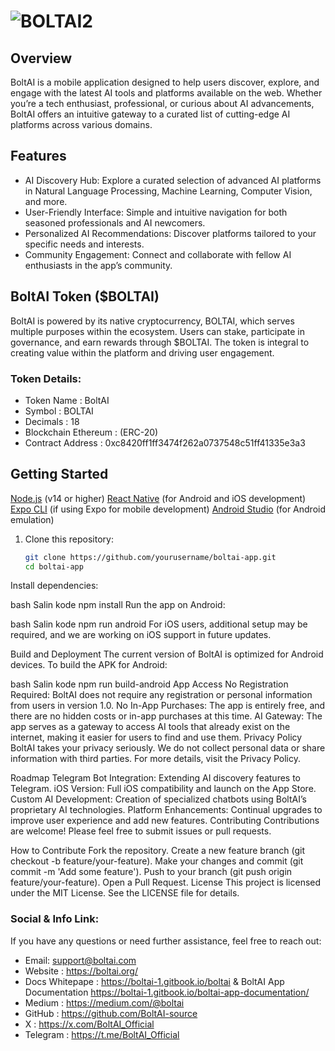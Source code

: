 # ![BOLTAI2](https://github.com/user-attachments/assets/a609f9bf-8bc2-4c7b-9343-95098d84f8a2)

## Overview

BoltAI is a mobile application designed to help users discover, explore, and engage with the latest AI tools and platforms available on the web. Whether you’re a tech enthusiast, professional, or curious about AI advancements, 
BoltAI offers an intuitive gateway to a curated list of cutting-edge AI platforms across various domains.

## Features

- AI Discovery Hub: Explore a curated selection of advanced AI platforms in Natural Language Processing, Machine Learning, Computer Vision, and more.
- User-Friendly Interface: Simple and intuitive navigation for both seasoned professionals and AI newcomers.
- Personalized AI Recommendations: Discover platforms tailored to your specific needs and interests.
- Community Engagement: Connect and collaborate with fellow AI enthusiasts in the app’s community.

## BoltAI Token ($BOLTAI)

BoltAI is powered by its native cryptocurrency, BOLTAI, which serves multiple purposes within the ecosystem. Users can stake, participate in governance, and earn rewards through $BOLTAI. 
The token is integral to creating value within the platform and driving user engagement.

### Token Details:
- Token Name : BoltAI
- Symbol : BOLTAI
- Decimals : 18
- Blockchain Ethereum : (ERC-20)
- Contract Address : 0xc8420ff1ff3474f262a0737548c51ff41335e3a3

## Getting Started

[Node.js](https://nodejs.org/) (v14 or higher)
[React Native](https://reactnative.dev/) (for Android and iOS development)
[Expo CLI](https://docs.expo.dev/get-started/installation/) (if using Expo for mobile development)
[Android Studio](https://developer.android.com/studio) (for Android emulation)

1. Clone this repository:

   ```bash
   git clone https://github.com/yourusername/boltai-app.git
   cd boltai-app
   
Install dependencies:

bash
Salin kode
npm install
Run the app on Android:

bash
Salin kode
npm run android
For iOS users, additional setup may be required, and we are working on iOS support in future updates.

Build and Deployment
The current version of BoltAI is optimized for Android devices. To build the APK for Android:

bash
Salin kode
npm run build-android
App Access
No Registration Required: BoltAI does not require any registration or personal information from users in version 1.0.
No In-App Purchases: The app is entirely free, and there are no hidden costs or in-app purchases at this time.
AI Gateway: The app serves as a gateway to access AI tools that already exist on the internet, making it easier for users to find and use them.
Privacy Policy
BoltAI takes your privacy seriously. We do not collect personal data or share information with third parties. For more details, visit the Privacy Policy.

Roadmap
 Telegram Bot Integration: Extending AI discovery features to Telegram.
 iOS Version: Full iOS compatibility and launch on the App Store.
 Custom AI Development: Creation of specialized chatbots using BoltAI’s proprietary AI technologies.
 Platform Enhancements: Continual upgrades to improve user experience and add new features.
Contributing
Contributions are welcome! Please feel free to submit issues or pull requests.

How to Contribute
Fork the repository.
Create a new feature branch (git checkout -b feature/your-feature).
Make your changes and commit (git commit -m 'Add some feature').
Push to your branch (git push origin feature/your-feature).
Open a Pull Request.
License
This project is licensed under the MIT License. See the LICENSE file for details.

### Social & Info Link:
If you have any questions or need further assistance, feel free to reach out:

- Email: support@boltai.com
- Website : https://boltai.org/
- Docs Whitepape : https://boltai-1.gitbook.io/boltai & BoltAI App Documentation https://boltai-1.gitbook.io/boltai-app-documentation/
- Medium : https://medium.com/@boltai
- GitHub : https://github.com/BoltAI-source
- X : https://x.com/BoltAI_Official
- Telegram : https://t.me/BoltAI_Official
